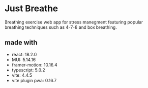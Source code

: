# Just Breathe

Breathing exercise web app for stress manegment featuring popular
breathing techniques such as 4-7-8 and box breathing.

## made with

- react: 18.2.0
- MUI: 5.14.16
- framer-motion: 10.16.4
- typescript: 5.0.2
- vite: 4.4.5
- vite plugin pwa: 0.16.7
